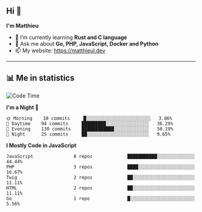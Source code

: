 ## Hi 👋
**I'm Matthieu**

- 🌱 I’m currently learning **Rust and C language**
- 💬 Ask me about **Go, PHP, JavaScript, Docker and Python**
- 📫 My website: https://matthieul.dev

-------

## 📊 Me in statistics
<!--START_SECTION:waka-->
![Code Time](http://img.shields.io/badge/Code%20Time-180%20hrs%2040%20mins-blue)

**I'm a Night 🦉** 

```text
🌞 Morning    10 commits     █░░░░░░░░░░░░░░░░░░░░░░░░   3.86% 
🌆 Daytime    94 commits     █████████░░░░░░░░░░░░░░░░   36.29% 
🌃 Evening    130 commits    ████████████░░░░░░░░░░░░░   50.19% 
🌙 Night      25 commits     ██░░░░░░░░░░░░░░░░░░░░░░░   9.65%

```


**I Mostly Code in JavaScript** 

```text
JavaScript               8 repos             ███████████░░░░░░░░░░░░░░   44.44% 
PHP                      3 repos             ████░░░░░░░░░░░░░░░░░░░░░   16.67% 
Twig                     2 repos             ██░░░░░░░░░░░░░░░░░░░░░░░   11.11% 
HTML                     2 repos             ██░░░░░░░░░░░░░░░░░░░░░░░   11.11% 
Go                       1 repo              █░░░░░░░░░░░░░░░░░░░░░░░░   5.56%

```



<!--END_SECTION:waka-->

